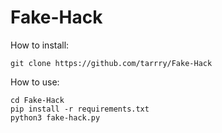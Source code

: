 # Fake-Hack
How to install:
```
git clone https://github.com/tarrry/Fake-Hack
```

How to use:
```
cd Fake-Hack
pip install -r requirements.txt
python3 fake-hack.py
```
